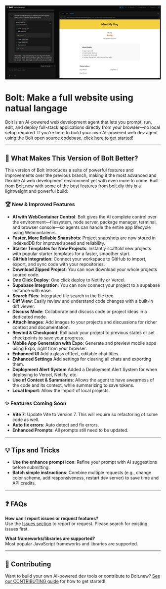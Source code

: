 [![Bolt: Make a full website using natual langage](./public/social_preview_index.jpg)](https://github.com/dustinwloring1988/bolt.new)

# Bolt: Make a full website using natual langage

Bolt is an AI-powered web development agent that lets you prompt, run, edit, and deploy full-stack applications directly from your browser—no local setup required. If you're here to build your own AI-powered web dev agent using the Bolt open source codebase, [click here to get started!](./CONTRIBUTING.md)

---

## 🚀 What Makes This Version of Bolt Better?

This version of Bolt introduces a suite of powerful features and improvements over the previous branch, making it the most advanced and flexible AI web development environment yet with even more to come. Built from Bolt.new with some of the best features from bolt.diy this is a lightweight and powerful build:

### 🏆 New & Improved Features

- **AI with WebContainer Control**: Bolt gives the AI complete control over the environment—filesystem, node server, package manager, terminal, and browser console—so agents can handle the entire app lifecycle using Webcontaienrs.
- **Faster, More Reliable Snapshots**: Project snapshots are now stored in IndexedDB for improved speed and reliability.
- **Starter Templates for New Projects**: Instantly scaffold new projects with popular starter templates for a faster, smoother start.
- **GitHub Integration**: Connect your workspace to GitHub to import, export, and sync code with your repositories.
- **Download Zipped Project**: You can now download your whole projects source code.
- **One Click Deploy**: One click deploy to Netlify or Vercel.
- **Supabase Integration**: You can now connect your project to a supabase instance with ease.
- **Search Files**: Integrated file search in the file tree.
- **Diff View**: Easily review and understand code changes with a built-in diff viewer.
- **Discuss Mode**: Collaborate and discuss code or project ideas in a dedicated mode.
- **Attach Images**: Add images to your projects and discussions for richer context and documentation.
- **Rewind & Checkpoint**: Roll back your project to previous states or set checkpoints to save your progress.
- **Mobile App Generation with Expo**: Generate and preview mobile apps using Expo, right from your browser.
- **Enhanced UI** Add a glass efffect, editable chat titles.
- **Enhanced Settings** Add settings for clearing all chats and exporting them.
- **Deployment Alert System** Added a Deployment Alert System for when deploying to Vercel, Netlify, etc.
- **Use of Context & Summaries**: Allows the agent to have awearness of the code and its context, while summarizing to save tokens.
- **Local Import**: Allow the import of local projects.

### ✨ Features Coming Soon 
- **Vite 7**: Update Vite to version 7. This will require so refactoring of some code as well.
- **Auto fix errors**: Auto detect and fix errors.
- **Enhanced Prompts**: All prompts still need to be updated.

---

## 💡 Tips and Tricks

- **Use the enhance prompt icon**: Refine your prompt with AI suggestions before submitting.
- **Batch simple instructions**: Combine multiple requests (e.g., change color scheme, add responsiveness, restart dev server) to save time and API credits.

---

## ❓ FAQs

**How can I report issues or request features?**  
Use the [Issues section](https://github.com/dustinwloring1988/bolt.new/issues) to report or request. Please search for existing issues first.

**What frameworks/libraries are supported?**  
Most popular JavaScript frameworks and libraries are supported.

---

## 🤝 Contributing

Want to build your own AI-powered dev tools or contribute to Bolt.new? [See our CONTRIBUTING guide](./CONTRIBUTING.md) for how to get started!
